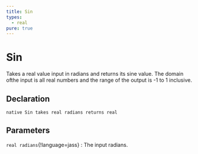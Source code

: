 ```yaml
---
title: Sin
types:
  - real
pure: true
---
```


# Sin
Takes a real value input in radians and returns its sine value. The domain ofthe input is all real numbers and the range of the output is -1 to 1 inclusive.

## Declaration

```jass
native Sin takes real radians returns real
```

## Parameters
`real radians`{!language=jass}
: The input radians.
